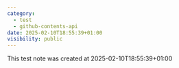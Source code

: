 ```yaml
---
category:
  - test
  - github-contents-api
date: 2025-02-10T18:55:39+01:00
visibility: public
---
```


This test note was created at 2025-02-10T18:55:39+01:00